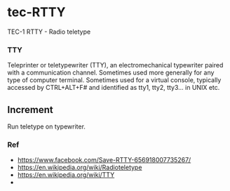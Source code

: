 # tec-RTTY
TEC-1 RTTY - Radio teletype

### TTY
Teleprinter or teletypewriter (TTY), an electromechanical typewriter paired with a communication channel. Sometimes used more generally for any type of computer terminal. Sometimes used for a virtual console, typically accessed by CTRL+ALT+F# and identified as tty1, tty2, tty3... in UNIX etc.





## Increment
Run teletype on typewriter. 


### Ref
- https://www.facebook.com/Save-RTTY-656918007735267/
- https://en.wikipedia.org/wiki/Radioteletype
- https://en.wikipedia.org/wiki/TTY
- 

